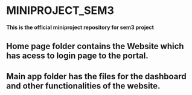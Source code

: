 # MINIPROJECT_SEM3
**This is the official miniproject repository for sem3 project**

## Home page folder contains the Website which has acess to login page to the portal.
## Main app folder has the files for the dashboard and  other functionalities of the website.
